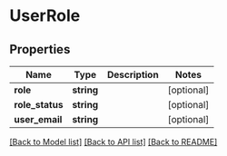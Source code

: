 # UserRole

## Properties
Name | Type | Description | Notes
------------ | ------------- | ------------- | -------------
**role** | **string** |  | [optional] 
**role_status** | **string** |  | [optional] 
**user_email** | **string** |  | [optional] 

[[Back to Model list]](../README.md#documentation-for-models) [[Back to API list]](../README.md#documentation-for-api-endpoints) [[Back to README]](../README.md)


